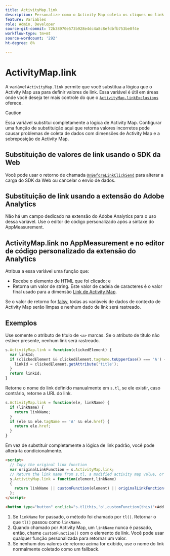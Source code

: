 ```yaml
---
title: ActivityMap.link
description: Personalize como o Activity Map coleta os cliques no link.
feature: Variables
role: Admin, Developer
source-git-commit: 72b38970e573b928e4dc4a8c8efdbfb753be0f4e
workflow-type: tm+mt
source-wordcount: '292'
ht-degree: 8%

---
```


# ActivityMap.link

A variável `ActivityMap.link` permite que você substitua a lógica que o Activity Map usa para definir valores de link. Essa variável é útil em áreas onde você deseja ter mais controle do que o [`ActivityMap.linkExclusions`](../config-vars/activitymap-linkexclusions.md) oferece.

>[!CAUTION]
>Essa variável substitui completamente a lógica de Activity Map. Configurar uma função de substituição aqui que retorna valores incorretos pode causar problemas de coleta de dados com dimensões de Activity Map e a sobreposição de Activity Map.

## Substituição de valores de link usando o SDK da Web

Você pode usar o retorno de chamada [`OnBeforeLinkClickSend`](https://experienceleague.adobe.com/en/docs/experience-platform/web-sdk/commands/configure/onbeforelinkclicksend) para alterar a carga do SDK da Web ou cancelar o envio de dados.

## Substituição de link usando a extensão do Adobe Analytics

Não há um campo dedicado na extensão do Adobe Analytics para o uso dessa variável. Use o editor de código personalizado após a sintaxe do AppMeasurement.

## ActivityMap.link no AppMeasurement e no editor de código personalizado da extensão do Analytics

Atribua a essa variável uma função que:

* Recebe o elemento de HTML que foi clicado; e
* Retorna um valor de string. Este valor de cadeia de caracteres é o valor final usado para a dimensão [Link de Activity Map](/help/components/dimensions/activity-map-link.md).

Se o valor de retorno for [falsy](https://developer.mozilla.org/pt-BR/docs/Glossario/Falsy), todas as variáveis de dados de contexto de Activity Map serão limpas e nenhum dado de link será rastreado.

## Exemplos

Use somente o atributo de título de `<a>` marcas. Se o atributo de título não estiver presente, nenhum link será rastreado.

```js
s.ActivityMap.link = function(clickedElement) {
  var linkId;
  if (clickedElement && clickedElement.tagName.toUpperCase() === 'A') {
    linkId = clickedElement.getAttribute('title');
  }
  return linkId;
}
```

Retorne o nome do link definido manualmente em `s.tl`, se ele existir, caso contrário, retorne a URL do link.

```js
s.ActivityMap.link = function(ele, linkName) {
  if (linkName) {
    return linkName;
  }
  if (ele && ele.tagName == 'A' && ele.href) {
    return ele.href;
  }
}
```

Em vez de substituir completamente a lógica de link padrão, você pode alterá-la condicionalmente.

```html
<script>
  // Copy the original link function
  var originalLinkFunction = s.ActivityMap.link;
  // Return the link name from s.tl, a modified activity map value, or the original activity map value
  s.ActivityMap.link = function(element,linkName)
  {
    return linkName || customFunction(element) || originalLinkFunction(element,linkName);
  };
</script>

<button type="button" onclick="s.tl(this,'o',customFunction(this)">Add To Cart</button>
```

1. Se `linkName` for passado, o método foi chamado por `tl()`. Retornar o que `tl()` passou como `linkName`.
2. Quando chamado por Activity Map, um `linkName` nunca é passado, então, chame `customFunction()` com o elemento de link. Você pode usar qualquer função personalizada para retornar um valor.
3. Se nenhum dos valores de retorno acima for exibido, use o nome do link normalmente coletado como um fallback.

